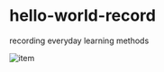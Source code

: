 # hello-world-record
recording everyday learning methods

![item](http://fc07.deviantart.com/fs40/f/2009/009/9/f/Joker____by_AlanRodriguez.jpg)
